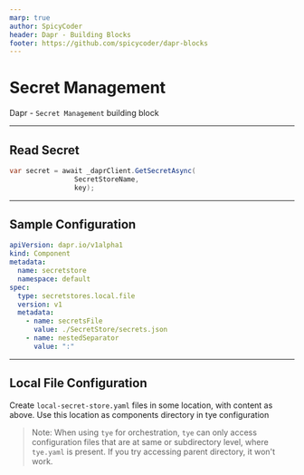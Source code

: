 ```yaml
---
marp: true
author: SpicyCoder
header: Dapr - Building Blocks
footer: https://github.com/spicycoder/dapr-blocks
---
```


# Secret Management

Dapr - `Secret Management` building block

---

## Read Secret

```cs
var secret = await _daprClient.GetSecretAsync(
                SecretStoreName,
                key);
```

---

## Sample Configuration

```yaml
apiVersion: dapr.io/v1alpha1
kind: Component
metadata:
  name: secretstore
  namespace: default
spec:
  type: secretstores.local.file
  version: v1
  metadata:
    - name: secretsFile
      value: ./SecretStore/secrets.json
    - name: nestedSeparator
      value: ":"

```

---

## Local File Configuration

Create `local-secret-store.yaml` files in some location, with content as above. Use this location as components directory in tye configuration

> Note: When using `tye` for orchestration, `tye` can only access configuration files that are at same or subdirectory level, where `tye.yaml` is present. If you try accessing parent directory, it won't work.
